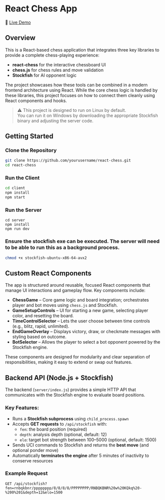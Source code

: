 # React Chess App

🚀 [Live Demo](http://164.92.71.189:4000/)

## Overview  
This is a React-based chess application that integrates three key libraries to provide a complete chess-playing experience:

- **react-chess** for the interactive chessboard UI  
- **chess.js** for chess rules and move validation  
- **Stockfish** for AI opponent logic

The project showcases how these tools can be combined in a modern frontend architecture using React. While the core chess logic is handled by these libraries, this project focuses on how to connect them cleanly using React components and hooks.

> ⚠️ This project is designed to run on Linux by default.  
> You can run it on Windows by downloading the appropriate Stockfish binary and adjusting the server code.

## Getting Started  

### Clone the Repository

```bash
git clone https://github.com/yourusername/react-chess.git
cd react-chess
```

### Run the Client
``` bash
cd client
npm install
npm start
```

### Run the Server
``` 
cd server
npm install
npm run dev
```

### Ensure the stockfish exe can be executed. The server will need to be able to run this as a background process.
``` bash
chmod +x stockfish-ubuntu-x86-64-avx2
```


## Custom React Components

The app is structured around reusable, focused React components that manage UI interactions and gameplay flow. Key components include:

- **ChessGame** – Core game logic and board integration; orchestrates player and bot moves using `chess.js` and Stockfish.
- **GameSetupControls** – UI for starting a new game, selecting player color, and resetting the board.
- **TimeControlSelector** – Lets the user choose between time controls (e.g., blitz, rapid, unlimited).
- **EndGameOverlay** – Displays victory, draw, or checkmate messages with styling based on outcome.
- **BotSelector** – Allows the player to select a bot opponent powered by the Stockfish engine.

These components are designed for modularity and clear separation of responsibilities, making it easy to extend or swap out features.

## Backend API (Node.js + Stockfish)

The backend (`server/index.js`) provides a simple HTTP API that communicates with the Stockfish engine to evaluate board positions.

### Key Features:
- Runs a **Stockfish subprocess** using `child_process.spawn`
- Accepts **GET requests** to `/api/stockfish` with:
  - `fen`: the board position (required)
  - `depth`: analysis depth (optional, default: 12)
  - `elo`: target bot strength between 100–5000 (optional, default: 1500)
- Sends UCI commands to Stockfish and returns the **best move** (and optional ponder move)
- Automatically **terminates the engine** after 5 minutes of inactivity to conserve resources

### Example Request

```http
GET /api/stockfish?fen=rnbqkbnr/pppppppp/8/8/8/8/PPPPPPPP/RNBQKBNR%20w%20KQkq%20-%200%201&depth=12&elo=1500

